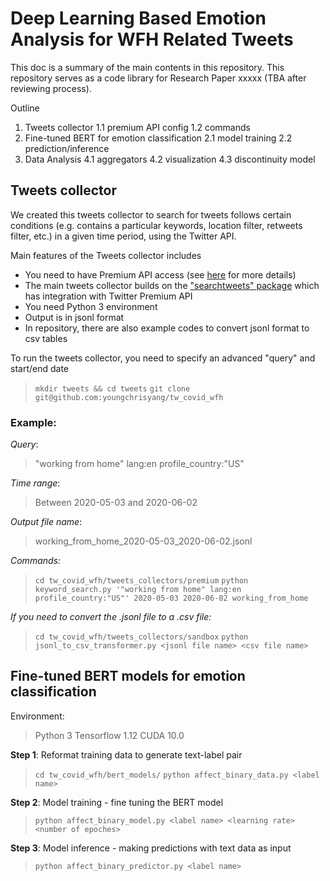 # Deep Learning Based Emotion Analysis for WFH Related Tweets

This doc is a summary of the main contents in this repository. This repository serves as a code library for Research Paper xxxxx (TBA after reviewing process).  

Outline
 1. Tweets collector 
 1.1 premium API config
 1.2 commands
 2. Fine-tuned BERT for emotion classification 
 2.1 model training
 2.2 prediction/inference
 3. Data Analysis 
 4.1 aggregators
 4.2 visualization
 4.3 discontinuity model

## Tweets collector 

We created this tweets collector to search for tweets follows certain conditions (e.g. contains a particular keywords, location filter, retweets filter, etc.) in a given time period, using the Twitter API.

Main features of the Tweets collector includes
 - You need to have Premium API access (see [here](https://developer.twitter.com/en/products/twitter-api/premium-apis) for more details)
 - The main tweets collector builds on the ["searchtweets" package](https://twitterdev.github.io/search-tweets-python/searchtweets.html) which has integration with Twitter Premium API
 - You need Python 3 environment
 - Output is in jsonl format
 - In repository, there are also example codes to convert jsonl format to csv tables

To run the tweets collector, you need to specify an advanced "query" and start/end date
> `mkdir tweets && cd tweets`
> `git clone git@github.com:youngchrisyang/tw_covid_wfh`

###  Example:

*Query*:  

> "working from home" lang:en profile_country:"US"

*Time range*: 

> Between 2020-05-03 and 2020-06-02

*Output file name*:  

> working_from_home_2020-05-03_2020-06-02.jsonl

*Commands:*
> `cd tw_covid_wfh/tweets_collectors/premium`
> `python keyword_search.py '"working from home" lang:en profile_country:"US"' 2020-05-03 2020-06-02 working_from_home`

*If you need to convert the .jsonl file to a .csv file:*
> `cd tw_covid_wfh/tweets_collectors/sandbox`
> `python jsonl_to_csv_transformer.py <jsonl file name> <csv file name>`

## Fine-tuned BERT models for emotion classification 

Environment:

> Python 3
> Tensorflow 1.12
> CUDA 10.0

**Step 1**: Reformat training data to generate text-label pair

> `cd tw_covid_wfh/bert_models/`
> `python affect_binary_data.py <label name>`

**Step 2**: Model training - fine tuning the BERT model

> `python affect_binary_model.py <label name> <learning rate> <number of epoches>`

**Step 3**: Model inference - making predictions with text data as input
> `python affect_binary_predictor.py <label name>`





